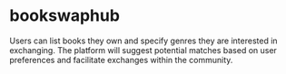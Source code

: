 # bookswaphub
Users can list books they own and specify genres they are interested in exchanging. The platform will suggest potential matches based on user preferences and facilitate exchanges within the community.
